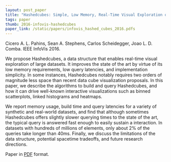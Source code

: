 ```yaml
---
layout: post_paper
title: "Hashedcubes: Simple, Low Memory, Real-Time Visual Exploration of Big Data"
tags: paper
thumb: 2016-infovis-hashedcubes
paper_link: /static/papers/infovis_hashed_cubes_2016.pdfs
---
```


Cicero A. L. Pahins, Sean A. Stephens, Carlos Scheidegger, Joao
L. D. Comba. IEEE InfoVis 2016.

We propose Hashedcubes, a data structure that enables real-time visual
exploration of large datasets. It improves the state of the art by
virtue of its low memory requirements, low query latencies, and
implementation simplicity. In some instances, Hashedcubes notably
requires two orders of magnitude less space than recent data cube
visualization proposals. In this paper, we describe the algorithms to
build and query Hashedcubes, and how it can drive well-known
interactive visualizations such as binned scatterplots, linked
histograms and heatmaps.

We report memory usage, build time and query latencies for a variety
of synthetic and real-world datasets, and find that although sometimes
Hashedcubes offers slightly slower querying times to the state of the
art, the typical query is answered fast enough to easily sustain a
interaction. In datasets with hundreds of millions of elements, only
about 2% of the queries take longer than 40ms. Finally, we discuss the
limitations of the data structure, potential spacetime tradeoffs, and
future research directions.

Paper in [PDF](/static/papers/infovis_hashed_cubes_2016.pdf) format.
